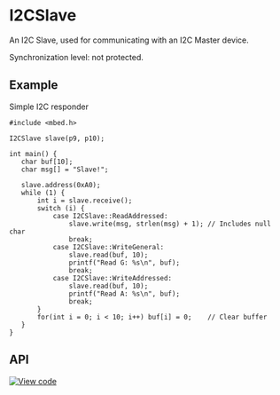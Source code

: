 # I2CSlave

An I2C Slave, used for communicating with an I2C Master device.

Synchronization level: not protected.

## Example

Simple I2C responder

```
#include <mbed.h>
 
I2CSlave slave(p9, p10);
 
int main() {
   char buf[10];
   char msg[] = "Slave!";
 
   slave.address(0xA0);
   while (1) {
       int i = slave.receive();
       switch (i) {
           case I2CSlave::ReadAddressed:
               slave.write(msg, strlen(msg) + 1); // Includes null char
               break;
           case I2CSlave::WriteGeneral:
               slave.read(buf, 10);
               printf("Read G: %s\n", buf);
               break;
           case I2CSlave::WriteAddressed:
               slave.read(buf, 10);
               printf("Read A: %s\n", buf);
               break;
       }
       for(int i = 0; i < 10; i++) buf[i] = 0;    // Clear buffer
   }
}
```

## API


[![View code](https://www.mbed.com/embed/?type=library)](https://developer.mbed.org/users/mbed_official/code/mbed/docs/tip/classmbed_1_1I2CSlave.html)
